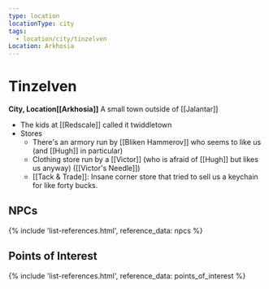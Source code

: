```yaml
---
type: location
locationType: city
tags:
  - location/city/tinzelven
Location: Arkhosia
---
```

# Tinzelven
**City, <span class="dataview inline-field"><span class="inline-field-key">Location</span><span class="inline-field-value">[[Arkhosia]]</span></span>**
A small town outside of [[Jalantar]]

* The kids at [[Redscale]] called it twiddletown
* Stores
	* There's an armory run by [[Bliken Hammerov]] who seems to like us (and [[Hugh]] in particular)
	* Clothing store run by a [[Victor]] (who is afraid of [[Hugh]] but likes us anyway) ([[Victor's Needle]])
	* [[Tack & Trade]]: Insane corner store that tried to sell us a keychain for like forty bucks. 


## NPCs
{% include 'list-references.html', reference_data: npcs %}


## Points of Interest

{% include 'list-references.html', reference_data: points_of_interest %}
